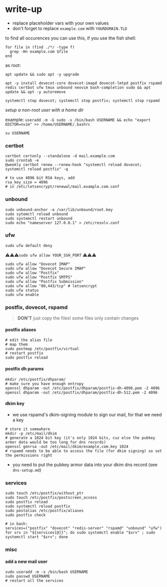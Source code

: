 # write-up

* replace placeholder vars with your own values
* don't forget to replace `example.com` with `YOURDOMAIN.TLD`

to find all occurences you can use this, if you use the fish shell:
```
for file in (find ./*/ -type f)
  grep -Hn example.com $file
end
```

as root:
```
apt update && sudo apt -y upgrade

apt -y install dovecot-core dovecot-imapd dovecot-lmtpd postfix rspamd redis certbot ufw tmux unbound neovim bash-completion sudo && apt update && apt -y autoremove

systemctl stop dovecot; systemctl stop postfix; systemctl stop rspamd
```

*setup a non-root user with a home dir*

example:
`useradd -m -G sudo -s /bin/bash USERNAME && echo "export EDITOR=nvim" >> /home/USERNAME/.bashrc`

`su USERNAME`

### certbot
```
certbot certonly --standalone -d mail.example.com
sudo crontab -e
@weekly certbot renew --renew-hook "systemctl reload dovecot; systemctl reload postfix" -q

# to use 4096 bit RSA keys, add
rsa_key_size = 4096
# in /etc/letsencrypt/renewal/mail.example.com.conf
```


### unbound
```
sudo unbound-anchor -a /var/lib/unbound/root.key
sudo sytemctl reload unbound
sudo systemctl restart unbound
sudo echo "nameserver 127.0.0.1" > /etc/resolv.conf
```

### ufw
`sudo ufw default deny`

⚠️⚠️⚠️`sudo ufw allow YOUR_SSH_PORT` ⚠️⚠️⚠️

```
sudo ufw allow "Dovecot IMAP"
sudo ufw allow "Dovecot Secure IMAP"
sudo ufw allow "Postfix"
sudo ufw allow "Postfix SMTPS"
sudo ufw allow "Postfix Submission"
sudo ufw allow "80,443/tcp" # letsencrypt
sudo ufw status
sudo ufw enable
```

### postfix, dovecot, rspamd
> **DON'T** just copy the files! some files only contain changes

#### postfix aliases
```
# edit the alias file
# map them
sudo postmap /etc/postfix/virtual
# restart postfix
sudo postfix reload
```

#### postfix dh params
```
mkdir /etc/postfix/dhparam/
# make sure you have enough entropy
openssl dhparam -out /etc/postfix/dhparam/postfix-dh-4096.pem -2 4096
openssl dhparam -out /etc/postfix/dhparam/postfix-dh-512.pem -2 4096
```


#### dkim key
* we use rspamd's dkim-signing module to sign our mail, for that we need a key

```
# store it somewhere
mkdir -p /etc/mail/dkim
# generate a 1024 bit key (it's only 1024 bits, cuz else the pubkey armor data would be too long for dns records)
openssl genrsa -out /etc/mail/dkim/example.com.key 1024
# rspamd needs to be able to access the file (for dkim signing) so set the permissions right
```

* you need to put the pubkey armor data into your dkim dns record (see `dns-setup.md`)

### services
```
sudo touch /etc/postfix/without_ptr
sudo touch /etc/postfix/postscreen_access
sudo postfix reload
sudo systemctl reload postfix
sudo postalias /etc/postfix/aliases
sudo postfix check

# in bash:
services=("postfix" "dovecot" "redis-server" "rspamd" "unbound" "ufw")
for srv in "${services[@]}"; do sudo systemctl enable "$srv" ; sudo systemctl start "$srv"; done
```

### misc

#### add a new mail user

```
sudo useradd -m -s /bin/bash USERNAME
sudo passwd USERNAME
# restart all the services
```
